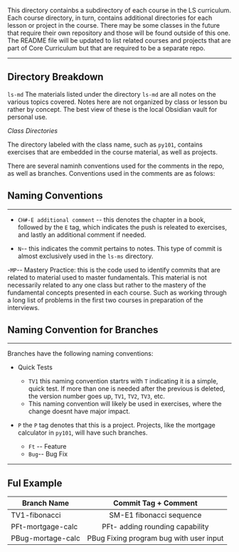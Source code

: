 This directory containbs a subdirectory of each course in the LS curriculum. Each course directory, in turn, contains additional directories for each lesson or project in the course. There may be some classes in the future that require their own repository and those will be found outside of this one. The README file will be updated to list related courses and projects that are part of Core Curriculum but that are required to be a separate repo.

---
## Directory Breakdown

`ls-md`
The materials listed under the directory `ls-md` are all notes on the various topics covered. Notes here are not organized by class or lesson bu rather by concept. The best view of these is the local Obsidian vault for personal use.

*Class Directories*

The directory labeled with the class name, such as `py101`, contains exercises that are embedded in the course material, as well as projects.

There are several naminh conventions used for the comments in the repo, as well as branches. Conventions used in the comments are as folows:

## Naming Conventions
---
- `CH#-E additional comment` -- this denotes the chapter in a book, followed by the `E` tag, which indicates the push is releated to exercises, and lastly an additional comment if needed.

- `N`-- this indicates the commit pertains to notes. This type of commit is almost exclusively used in the `ls-ms` directory.

-`MP`-- Mastery Practice: this is the code used to identify commits that are related to material used to master fundamentals. This material is not necessarily related to any one class but rather to the mastery of the fundamental concepts presented in each course. Such as working through a long list of problems in the first two courses in preparation of the interviews. 

## Naming Convention for Branches
---

Branches have the following naming conventions:
- Quick Tests
    - `TV1` this naming convention startrs with `T` indicating it is a simple, quick test. If more than one is needed after the previous is deleted, the version number goes up, `TV1`, `TV2`, `TV3`, etc.
    - This naming convention will likely be used in exercises, where the change doesnt have major impact.

- `P` the `P` tag denotes that this is a project. Projects, like the mortgage calculator in `py101`, will have such branches.
    - `Ft` -- Feature
    - `Bug`-- Bug Fix

---

## Ful Example


|     Branch Name    |      Commit Tag + Comment                    |
| -------------------|:--------------------------------------------:|
| TV1-fibonacci      |    SM-E1 fibonacci sequence                  |
| PFt-mortgage-calc  |    PFt- adding rounding capability           |
| PBug-mortage-calc  |    PBug Fixing program bug with user input   |
